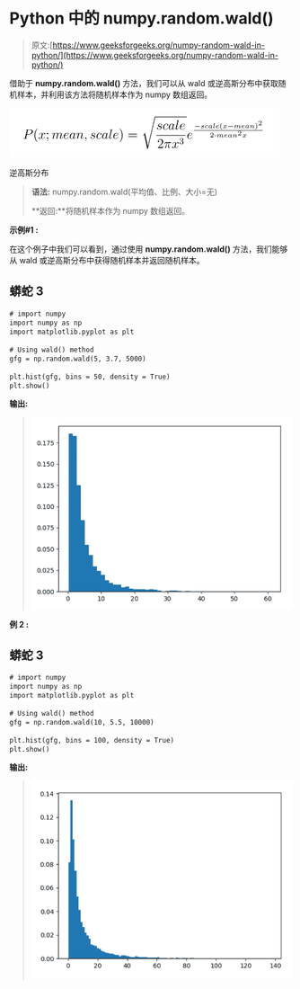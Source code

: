 # Python 中的 numpy.random.wald()

> 原文:[https://www.geeksforgeeks.org/numpy-random-wald-in-python/](https://www.geeksforgeeks.org/numpy-random-wald-in-python/)

借助于 **numpy.random.wald()** 方法，我们可以从 wald 或逆高斯分布中获取随机样本，并利用该方法将随机样本作为 numpy 数组返回。

![](img/ba2782319d933ac5a0d03e17d27a95de.png)

逆高斯分布

> **语法:** numpy.random.wald(平均值、比例、大小=无)
> 
> **返回:**将随机样本作为 numpy 数组返回。

**示例#1 :**

在这个例子中我们可以看到，通过使用 **numpy.random.wald()** 方法，我们能够从 wald 或逆高斯分布中获得随机样本并返回随机样本。

## 蟒蛇 3

```
# import numpy
import numpy as np
import matplotlib.pyplot as plt

# Using wald() method
gfg = np.random.wald(5, 3.7, 5000)

plt.hist(gfg, bins = 50, density = True)
plt.show()
```

**输出:**

> ![](img/4f24ebbc415432af477bd9c7382c3058.png)

**例 2 :**

## 蟒蛇 3

```
# import numpy
import numpy as np
import matplotlib.pyplot as plt

# Using wald() method
gfg = np.random.wald(10, 5.5, 10000)

plt.hist(gfg, bins = 100, density = True)
plt.show()
```

**输出:**

> ![](img/dd9ed51f4718e773b7136bcafe826b6c.png)